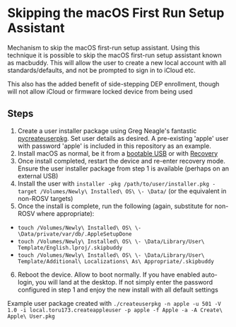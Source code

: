 # Skipping the macOS First Run Setup Assistant
 Mechanism to skip the macOS first-run setup assistant. Using this technique it is possible to skip the macOS first-run setup assistant known as macbuddy. This will allow the user to create a new local account with all standards/defaults, and not be prompted to sign in to iCloud etc.

This also has the added benefit of side-stepping DEP enrollment, though will not allow iCloud or firmware locked device from being used

## Steps
 1. Create a user installer package using Greg Neagle's fantastic [pycreateuserpkg](https://github.com/gregneagle/pycreateuserpkg). Set user details as desired. A pre-existing 'apple' user with password 'apple' is included in this repository as an example.
 2. Install macOS as normal, be it from a [bootable USB](https://support.apple.com/en-us/HT201372) or with [Recovery](https://support.apple.com/en-au/HT204904)
 3. Once install completed, restart the device and re-enter recovery mode. Ensure the user installer package from step 1 is available (perhaps on an external USB)
 4. Install the user with `installer -pkg /path/to/user/installer.pkg -target /Volumes/Newly\ Installed\ OS\ \- \Data/` (or the equivalent in non-ROSV targets)
 5. Once the install is complete, run the following (again, substitute for non-ROSV where appropriate):
   * `touch /Volumes/Newly\ Installed\ OS\ \- \Data/private/var/db/.AppleSetupDone`
   * `touch /Volumes/Newly\ Installed\ OS\ \- \Data/Library/User\ Template/English.lproj/.skipbuddy`
   * `touch /Volumes/Newly\ Installed\ OS\ \- \Data/Library/User\ Template/Additional\ Localizations\ As\ Appropriate/.skipbuddy`
6. Reboot the device. Allow to boot normally. If you have enabled auto-login, you will land at the desktop. If not simply enter the password configured in step 1 and enjoy the new install with all default settings

Example user package created with `./createuserpkg -n apple -u 501 -V 1.0 -i local.toru173.createappleuser -p apple -f Apple -a -A Create\ Apple\ User.pkg`